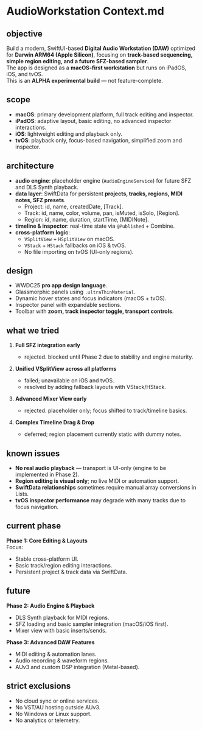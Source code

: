 # AudioWorkstation Context.md

## objective
Build a modern, SwiftUI-based **Digital Audio Workstation (DAW)** optimized for **Darwin ARM64 (Apple Silicon)**, focusing on **track-based sequencing, simple region editing, and a future SFZ-based sampler**.  
The app is designed as a **macOS-first workstation** but runs on iPadOS, iOS, and tvOS.  
This is an **ALPHA experimental build** — not feature-complete.

## scope
- **macOS**: primary development platform, full track editing and inspector.  
- **iPadOS**: adaptive layout, basic editing, no advanced inspector interactions.  
- **iOS**: lightweight editing and playback only.  
- **tvOS**: playback only, focus-based navigation, simplified zoom and inspector.  

## architecture
- **audio engine**: placeholder engine (`AudioEngineService`) for future SFZ and DLS Synth playback.  
- **data layer**: SwiftData for persistent **projects, tracks, regions, MIDI notes, SFZ presets**.  
  - Project: id, name, createdDate, [Track].  
  - Track: id, name, color, volume, pan, isMuted, isSolo, [Region].  
  - Region: id, name, duration, startTime, [MIDINote].  
- **timeline & inspector**: real-time state via `@Published` + Combine.  
- **cross-platform logic**:  
  - `VSplitView` + `HSplitView` on macOS.  
  - `VStack` + `HStack` fallbacks on iOS & tvOS.  
  - No file importing on tvOS (UI-only regions).

## design
- WWDC25 **pro app design language**.  
- Glassmorphic panels using `.ultraThinMaterial`.  
- Dynamic hover states and focus indicators (macOS + tvOS).  
- Inspector panel with expandable sections.  
- Toolbar with **zoom, track inspector toggle, transport controls**.

## what we tried
1. **Full SFZ integration early**  
   - rejected. blocked until Phase 2 due to stability and engine maturity.  

2. **Unified VSplitView across all platforms**  
   - failed; unavailable on iOS and tvOS.  
   - resolved by adding fallback layouts with VStack/HStack.

3. **Advanced Mixer View early**  
   - rejected. placeholder only; focus shifted to track/timeline basics.  

4. **Complex Timeline Drag & Drop**  
   - deferred; region placement currently static with dummy notes.

## known issues
- **No real audio playback** — transport is UI-only (engine to be implemented in Phase 2).  
- **Region editing is visual only**; no live MIDI or automation support.  
- **SwiftData relationships** sometimes require manual array conversions in Lists.  
- **tvOS inspector performance** may degrade with many tracks due to focus navigation.

## current phase
**Phase 1: Core Editing & Layouts**  
Focus:  
- Stable cross-platform UI.  
- Basic track/region editing interactions.  
- Persistent project & track data via SwiftData.

## future
**Phase 2: Audio Engine & Playback**  
- DLS Synth playback for MIDI regions.  
- SFZ loading and basic sampler integration (macOS/iOS first).  
- Mixer view with basic inserts/sends.  

**Phase 3: Advanced DAW Features**  
- MIDI editing & automation lanes.  
- Audio recording & waveform regions.  
- AUv3 and custom DSP integration (Metal-based).  

## strict exclusions
- No cloud sync or online services.  
- No VST/AU hosting outside AUv3.  
- No Windows or Linux support.  
- No analytics or telemetry.  

